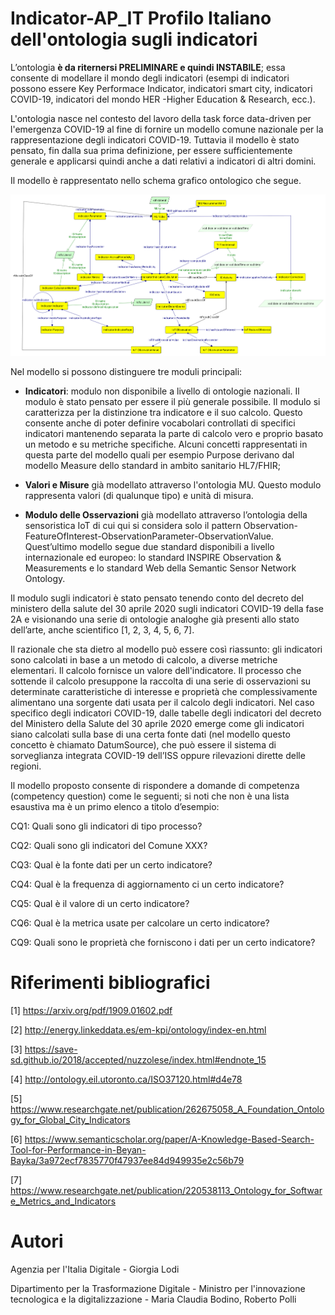 Indicator-AP_IT Profilo Italiano dell'ontologia sugli indicatori
================================================================

L’ontologia **è da riternersi PRELIMINARE e quindi INSTABILE**; essa consente di modellare il mondo degli indicatori (esempi di indicatori possono essere Key Performace Indicator, indicatori smart city, indicatori COVID-19, indicatori del mondo HER -Higher Education & Research, ecc.).

L'ontologia nasce nel contesto del lavoro della task force data-driven per l'emergenza COVID-19 al fine di fornire un modello comune nazionale per la rappresentazione degli indicatori COVID-19. Tuttavia il modello è stato pensato, fin dalla sua prima definizione, per essere sufficientemente generale e applicarsi quindi anche a dati relativi a indicatori di altri domini.

Il modello è rappresentato nello schema grafico ontologico che segue.

![modello ontologia indicatori](Indicator.png)

Nel modello si possono distinguere tre moduli principali:

+ **Indicatori**: modulo non disponibile a livello di ontologie nazionali. Il modulo è stato pensato per essere il più generale possibile. Il modulo si caratterizza per la distinzione tra indicatore e il suo calcolo. Questo consente anche di poter definire vocabolari controllati di specifici indicatori mantenendo separata la parte di calcolo vero e proprio basato un metodo e su metriche specifiche. Alcuni concetti rappresentati in questa parte del modello quali per esempio Purpose derivano dal modello Measure dello standard in ambito sanitario HL7/FHIR;

+ **Valori e Misure** già modellato attraverso l'ontologia MU. Questo modulo rappresenta valori (di qualunque tipo) e unità di misura.

+ **Modulo delle Osservazioni** già modellato attraverso l’ontologia della sensoristica IoT di cui qui si considera solo il pattern Observation-FeatureOfInterest-ObservationParameter-ObservationValue. Quest’ultimo modello segue due standard disponibili a livello internazionale ed europeo: lo standard INSPIRE Observation & Measurements e lo standard Web della Semantic Sensor Network Ontology.  

Il modulo sugli indicatori è stato pensato tenendo conto del decreto del ministero della salute del 30 aprile 2020 sugli indicatori COVID-19 della fase 2A e visionando una serie di ontologie analoghe già presenti allo stato dell’arte, anche scientifico [1, 2, 3, 4, 5, 6, 7].

Il razionale che sta dietro al modello può essere così riassunto: gli indicatori sono calcolati in base a un metodo di calcolo, a diverse metriche elementari. Il calcolo fornisce un valore dell'indicatore. Il processo che sottende il calcolo presuppone la raccolta di una serie di osservazioni su determinate caratteristiche di interesse e proprietà che complessivamente alimentano una sorgente dati usata per il calcolo degli indicatori. Nel caso specifico degli indicatori COVID-19, dalle tabelle degli indicatori del decreto del Ministero della Salute del 30 aprile 2020 emerge come gli indicatori siano calcolati sulla base di una certa fonte dati (nel modello questo concetto è chiamato DatumSource), che può essere il sistema di sorveglianza integrata COVID-19 dell’ISS oppure rilevazioni dirette delle regioni.  


Il modello proposto consente di rispondere a domande di competenza (competency question) come le seguenti; si noti che non è una lista esaustiva ma è un primo elenco a titolo d’esempio:

CQ1: Quali sono gli indicatori di tipo processo?

CQ2: Quali sono gli indicatori del Comune XXX?

CQ3: Qual è la fonte dati per un certo indicatore?

CQ4: Qual è la frequenza di aggiornamento ci un certo indicatore?

CQ5: Qual è il valore di un certo indicatore?

CQ6: Qual è la metrica usate per calcolare un certo indicatore?

CQ9: Quali sono le proprietà che forniscono i dati per un certo indicatore?


Riferimenti bibliografici
=========================

[1] https://arxiv.org/pdf/1909.01602.pdf

[2] http://energy.linkeddata.es/em-kpi/ontology/index-en.html

[3] https://save-sd.github.io/2018/accepted/nuzzolese/index.html#endnote_15

[4] http://ontology.eil.utoronto.ca/ISO37120.html#d4e78

[5] https://www.researchgate.net/publication/262675058_A_Foundation_Ontology_for_Global_City_Indicators

[6] https://www.semanticscholar.org/paper/A-Knowledge-Based-Search-Tool-for-Performance-in-Beyan-Bayka/3a972ecf7835770f47937ee84d949935e2c56b79

[7] https://www.researchgate.net/publication/220538113_Ontology_for_Software_Metrics_and_Indicators


Autori
======

Agenzia per l'Italia Digitale - Giorgia Lodi

Dipartimento per la Trasformazione Digitale - Ministro per l'innovazione tecnologica e la digitalizzazione - Maria Claudia Bodino, Roberto Polli
